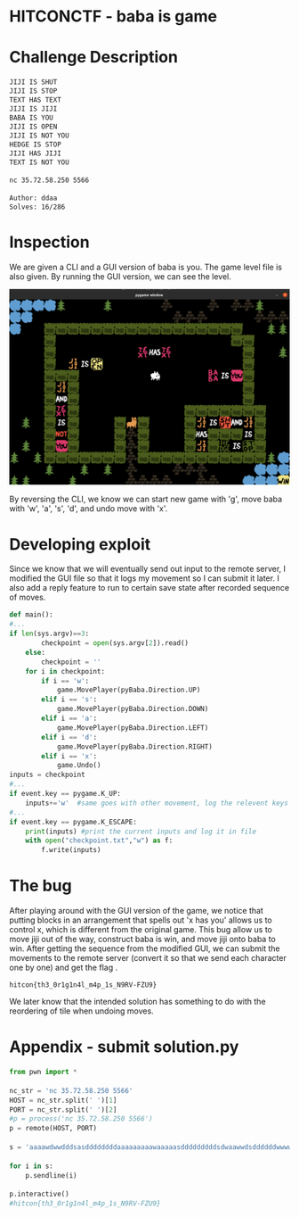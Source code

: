# HITCONCTF - baba is game


# Challenge Description

```
JIJI IS SHUT
JIJI IS STOP
TEXT HAS TEXT
JIJI IS JIJI
BABA IS YOU
JIJI IS OPEN
JIJI IS NOT YOU
HEDGE IS STOP
JIJI HAS JIJI
TEXT IS NOT YOU

nc 35.72.58.250 5566

Author: ddaa
Solves: 16/286
```

# Inspection

We are given a CLI and a GUI version of baba is you. The game level file is also given. By running the GUI version, we can see the level.

![game](/img/HITCONCTF2021-baba-is-game-game.png)

By reversing the CLI, we know we can start new game with 'g', move baba with 'w', 'a', 's', 'd', and undo move with 'x'. 

# Developing exploit

Since we know that we will eventually send out input to the remote server, I modified the GUI file so that it logs my movement so I can submit it later. I also add a reply feature to run to certain save state after recorded sequence of moves. 

```python
def main():
#...
if len(sys.argv)==3:
        checkpoint = open(sys.argv[2]).read()
    else:
        checkpoint = ''
    for i in checkpoint:
        if i == 'w':
            game.MovePlayer(pyBaba.Direction.UP)
        elif i == 's':
            game.MovePlayer(pyBaba.Direction.DOWN)
        elif i == 'a':
            game.MovePlayer(pyBaba.Direction.LEFT)
        elif i == 'd':
            game.MovePlayer(pyBaba.Direction.RIGHT)
        elif i == 'x':
            game.Undo()
inputs = checkpoint
#...
if event.key == pygame.K_UP:
	inputs+='w'  #same goes with other movement, log the relevent keys
#...
if event.key == pygame.K_ESCAPE:
	print(inputs) #print the current inputs and log it in file
	with open("checkpoint.txt","w") as f:
		f.write(inputs)
```

# The bug


After playing around with the GUI version of the game, we notice that putting blocks in an arrangement that spells out 'x has you' allows us to control x, which is different from the original game. This bug allow us to move jiji out of the way, construct baba is win, and move jiji onto baba to win. After getting the sequence from the modified GUI, we can submit the movements to the remote server (convert it so that we send each character one by one) and get the flag . 

``` plaintext
hitcon{th3_0r1g1n4l_m4p_1s_N9RV-FZU9}
```

We later know that the intended solution has something to do with the reordering of tile when undoing moves.

# Appendix - submit solution.py

```python
from pwn import *

nc_str = 'nc 35.72.58.250 5566'
HOST = nc_str.split(' ')[1]
PORT = nc_str.split(' ')[2]
#p = process('nc 35.72.58.250 5566')
p = remote(HOST, PORT)

s = 'aaaawdwwdddsasddddddddaaaaaaaaawaaaaasdddddddddsdwaawwdsddddddwwwwddddwwdddsssdsaaaaaaawasssssssasdddwddsaaaaawwwdwwwwwwwwwdwdddddsaaaaawasssssssssssaaasdddddddddddddaaaaaaaaaaadwwwwwwwwwwwdddddddd'

for i in s:
    p.sendline(i)

p.interactive()
#hitcon{th3_0r1g1n4l_m4p_1s_N9RV-FZU9}
```
